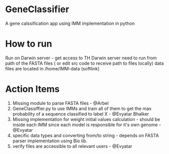 # GeneClassifier
A gene calssification app using IMM implementation in python



# How to run
Run on Darwin server - get access to TH Darwin server
need to run from path of the FASTA files ( or edit src code to receive path to files locally)
data files are located in /home/IMM-data (softlink)

# Action Items
1. Missing module to parse FASTA files - @Arbel
2. GeneClassiffier.py to use IMMs and train all of them to get the max probability of a sequence classified to label X - @Evyatar Bhalker
3. Missing implementation for weight initial values calculation - should be inside each IMM since each model is responsible for it's own genome - @Evyatar
4. specific data types and converting from/to string - depends on FASTA parser implementation using Bio lib.
5. verify files are accessible to all relevant users - @Evyatar
